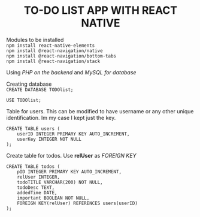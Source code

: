 <center><h1>TO-DO LIST APP WITH REACT NATIVE</h1></center>

Modules to be installed<br>
`npm install react-native-elements`<br>
`npm install @react-navigation/native`<br>
`npm install @react-navigation/bottom-tabs`<br>
`npm install @react-navigation/stack`

Using *PHP on the backend* and *MySQL for database*

Creating database<br>
`CREATE DATABASE TODOlist;`

`USE TODOlist;`

Table for users. This can be modified to have username or any other unique identification. Im my case I kept just the key.
```
CREATE TABLE users (
	userID INTEGER PRIMARY KEY AUTO_INCREMENT,
    userKey INTEGER NOT NULL
);
```
Create table for todos. Use **relUser** as *FOREIGN KEY*
```
CREATE TABLE todos (
	pID INTEGER PRIMARY KEY AUTO_INCREMENT,
    relUser INTEGER,
    todoTITLE VARCHAR(200) NOT NULL,
    todoDesc TEXT,
    addedTime DATE,
    important BOOLEAN NOT NULL,
    FOREIGN KEY(relUser) REFERENCES users(userID)
);
```

